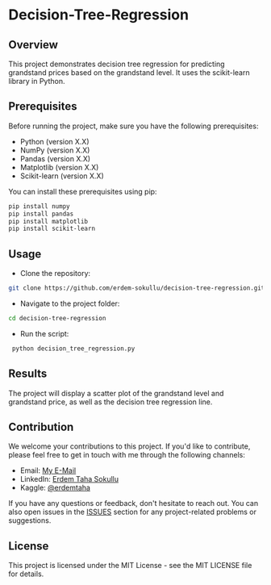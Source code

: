 # Decision-Tree-Regression

## Overview

This project demonstrates decision tree regression for predicting grandstand prices based on the grandstand level. It uses the scikit-learn library in Python.

## Prerequisites

Before running the project, make sure you have the following prerequisites:

- Python (version X.X)
- NumPy (version X.X)
- Pandas (version X.X)
- Matplotlib (version X.X)
- Scikit-learn (version X.X)

You can install these prerequisites using pip:

```bash
pip install numpy
pip install pandas
pip install matplotlib
pip install scikit-learn
```
## Usage
* Clone the repository:
```bash
git clone https://github.com/erdem-sokullu/decision-tree-regression.git
```
* Navigate to the project folder:
```bash
cd decision-tree-regression
```
* Run the script:
```bash
 python decision_tree_regression.py
```
## Results
The project will display a scatter plot of the grandstand level and grandstand price, as well as the decision tree regression line.

## Contribution

We welcome your contributions to this project. If you'd like to contribute, please feel free to get in touch with me through the following channels:

- Email: [My E-Mail](mailto:erdemtahasokullu@gmail.com)
- LinkedIn: [Erdem Taha Sokullu](https://www.linkedin.com/in/erdem-taha-sokullu/)
- Kaggle: [@erdemtaha](https://www.kaggle.com/erdemtaha)

If you have any questions or feedback, don't hesitate to reach out. You can also open issues in the [ISSUES](https://github.com/Prometheussx/Decision-Tree-Regression/issues) section for any project-related problems or suggestions.


## License
This project is licensed under the MIT License - see the MIT LICENSE file for details.
